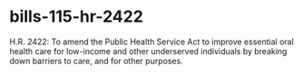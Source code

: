 # bills-115-hr-2422
H.R. 2422: To amend the Public Health Service Act to improve essential oral health care for low-income and other underserved individuals by breaking down barriers to care, and for other purposes.
